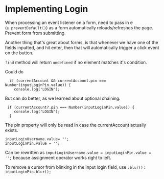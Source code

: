 # Implementing Login

When processing an event listener on a form, need to pass in e (`e.preventDefault()`) as a form automatically reloads/refreshes the page. Prevent form from submitting.

Another thing that's great about forms, is that whenever we have one of the fields inputted, and hit enter, then that will automatically trigger a click event on the button.

`find` method will return `undefined` if no element matches it's condition.

Could do

```
  if (currentAccount && currentAccount.pin === Number(inputLoginPin.value)) {
    console.log('LOGIN');
```

But can do better, as we learned about optional chaining.

```
 if (currentAccount?.pin === Number(inputLoginPin.value)) {
    console.log('LOGIN');
  }
```

The pin property will only be read in case the currentAccount actually exists.

```
inputLoginUsername.value= '';
inputLoginPin.value = '';
```

Can be rewritten as `inputLoginUsername.value = inputLoginPin.value = '';` because assignment operator works right to left.

To remove a cursor from blinking in the input login field, use `.blur()` : `inputLoginPin.blur();`
